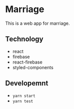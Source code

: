 # Marriage

This is a web app for marriage.

## Technology
* react
* firebase
* react-firebase
* styled-components

## Developemnt
* `yarn start`
* `yarn test`
